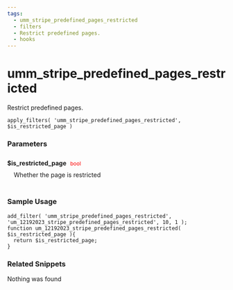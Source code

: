 ```yaml
---
tags: 
  - umm_stripe_predefined_pages_restricted
  - filters
  - Restrict predefined pages.
  - hooks
---
```

# umm\_stripe\_predefined\_pages\_restricted
Restrict predefined pages.
<Badge text="Since 1.0.0" vertical="middle" />
``` php:no-line-numbers
apply_filters( 'umm_stripe_predefined_pages_restricted', $is_restricted_page )
```
<div class='hook-sep'></div>

### Parameters

<div style='padding: 10px 0px 10px;'>
<strong>$is_restricted_page</strong> <span style='color:red;font-size:12px;padding: 0px 5px 0px 5px' >bool</span>
<div style="margin-left:10px;padding: 10px 5px">Whether the page is restricted</div>
</div>
<div class='hook-sep'></div>



### Sample Usage

``` php:no-line-numbers
add_filter( 'umm_stripe_predefined_pages_restricted', 'um_12192023_stripe_predefined_pages_restricted', 10, 1 );
function um_12192023_stripe_predefined_pages_restricted( $is_restricted_page ){
  return $is_restricted_page;
}
```
<div class='hook-sep'></div>



### Related Snippets

Nothing was found

